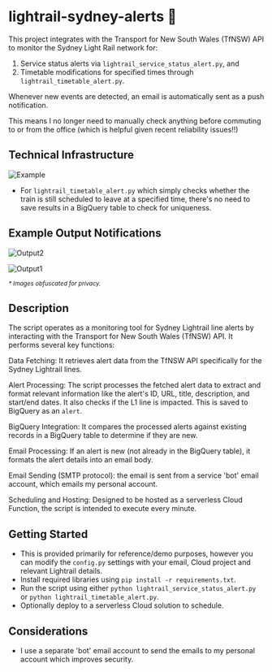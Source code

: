 # lightrail-sydney-alerts 🚃
This project integrates with the Transport for New South Wales (TfNSW) API to monitor the Sydney Light Rail network for:
1) Service status alerts via `lightrail_service_status_alert.py`, and 
2) Timetable modifications for specified times through `lightrail_timetable_alert.py`.

Whenever new events are detected, an email is automatically sent as a push notification.

This means I no longer need to manually check anything before commuting to or from the office (which is helpful given recent reliability issues!!)

## Technical Infrastructure 
![Example](https://github.com/jo12no/lightrail-sydney-alerts/assets/19522573/54ff096a-902e-4fce-8c3b-3923377c1ada)
* For `lightrail_timetable_alert.py` which simply checks whether the train is still scheduled to leave at a specified time, there's no need to save results in a BigQuery table to check for uniqueness. 

## Example Output Notifications  
![Output2](https://github.com/jo12no/lightrail-sydney-alerts/assets/19522573/819841a1-8ba7-475b-aed3-7c4ddc42786c)

![Output1](https://github.com/jo12no/lightrail-sydney-alerts/assets/19522573/bc4782cf-f1b6-47fa-aa04-a4a5e18c42a7)


<sup>_* Images obfuscated for privacy._</sup>

## Description 
The script operates as a monitoring tool for Sydney Lightrail line alerts by interacting with the Transport for New South Wales (TfNSW) API. It performs several key functions:

Data Fetching: It retrieves alert data from the TfNSW API specifically for the Sydney Lightrail lines.

Alert Processing: The script processes the fetched alert data to extract and format relevant information like the alert's ID, URL, title, description, and start/end dates. It also checks if the L1 line is impacted. This is saved to BigQuery as an `alert`. 

BigQuery Integration: It compares the processed alerts against existing records in a BigQuery table to determine if they are new.

Email Processing: If an alert is new (not already in the BigQuery table), it formats the alert details into an email body.

Email Sending (SMTP protocol): the email is sent from a service 'bot' email account, which emails my personal account. 

Scheduling and Hosting: Designed to be hosted as a serverless Cloud Function, the script is intended to execute every minute.

## Getting Started
* This is provided primarily for reference/demo purposes, however you can modify the `config.py` settings with your email, Cloud project and relevant Lightrail details. 
* Install required libraries using `pip install -r requirements.txt`.
* Run the script using either `python lightrail_service_status_alert.py` or `python lightrail_timetable_alert.py`.
* Optionally deploy to a serverless Cloud solution to schedule. 

## Considerations
* I use a separate 'bot' email account to send the emails to my personal account which improves security. 

